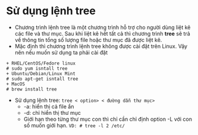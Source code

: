 # Sử dụng lệnh tree  
 
- Chương trình lệnh tree là một chương trình hỗ trợ cho người dùng liệt kê các file và thư mục. Sau khi liệt kê hết tất cả thì chương trình **tree** sẽ trả về thông tin tổng số lượng file hoặc thư mục đã được liệt kê. 
- Mặc định thì chương trình lệnh tree không được cài đặt trên Linux. Vậy nên nếu muốn sử dụng ta phải cài đặt 
```
+ RHEL/CentOS/Fedore linux
# sudo yum isntall tree 
+ Ubuntu/Debian/Linux Mint 
# sudo apt-get isntall tree 
+ MacOS 
# brew install tree 
``` 
- Sử dụng lệnh tree: `tree < option> < đường dẫn thư mục>` 
  - -a: hiển thị cả file ẩn 
  - -d: chỉ hiển thị thư mục 
  - Giới hạn theo từng thư mục con thì chỉ cần chỉ định option -L với con số muốn giới hạn. `VD: # tree -l 2 /etc/` 